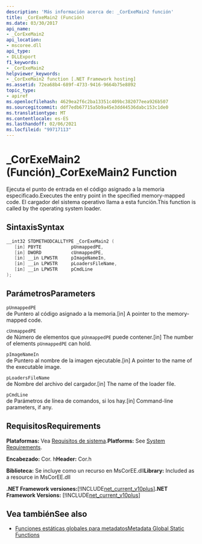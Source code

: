 ```yaml
---
description: 'Más información acerca de: _CorExeMain2 función'
title: _CorExeMain2 (Función)
ms.date: 03/30/2017
api_name:
- _CorExeMain2
api_location:
- mscoree.dll
api_type:
- DLLExport
f1_keywords:
- _CorExeMain2
helpviewer_keywords:
- _CorExeMain2 function [.NET Framework hosting]
ms.assetid: 72ea68b4-689f-4733-9416-9664b75e8892
topic_type:
- apiref
ms.openlocfilehash: 4629ea2f6c2ba13351c409bc382077eea926b507
ms.sourcegitcommit: ddf7edb67715a5b9a45e3dd44536dabc153c1de0
ms.translationtype: MT
ms.contentlocale: es-ES
ms.lasthandoff: 02/06/2021
ms.locfileid: "99717113"
---
```

# <a name="_corexemain2-function"></a><span data-ttu-id="c4e53-103">_CorExeMain2 (Función)</span><span class="sxs-lookup"><span data-stu-id="c4e53-103">_CorExeMain2 Function</span></span>

<span data-ttu-id="c4e53-104">Ejecuta el punto de entrada en el código asignado a la memoria especificado.</span><span class="sxs-lookup"><span data-stu-id="c4e53-104">Executes the entry point in the specified memory-mapped code.</span></span> <span data-ttu-id="c4e53-105">El cargador del sistema operativo llama a esta función.</span><span class="sxs-lookup"><span data-stu-id="c4e53-105">This function is called by the operating system loader.</span></span>  
  
## <a name="syntax"></a><span data-ttu-id="c4e53-106">Sintaxis</span><span class="sxs-lookup"><span data-stu-id="c4e53-106">Syntax</span></span>  
  
```cpp  
__int32 STDMETHODCALLTYPE _CorExeMain2 (  
   [in] PBYTE           pUnmappedPE,  
   [in] DWORD           cUnmappedPE,  
   [in] __in LPWSTR     pImageNameIn,  
   [in] __in LPWSTR     pLoadersFileName,  
   [in] __in LPWSTR     pCmdLine  
);  
```  
  
## <a name="parameters"></a><span data-ttu-id="c4e53-107">Parámetros</span><span class="sxs-lookup"><span data-stu-id="c4e53-107">Parameters</span></span>  

 `pUnmappedPE`  
 <span data-ttu-id="c4e53-108">de Puntero al código asignado a la memoria.</span><span class="sxs-lookup"><span data-stu-id="c4e53-108">[in] A pointer to the memory-mapped code.</span></span>  
  
 `cUnmappedPE`  
 <span data-ttu-id="c4e53-109">de Número de elementos que `pUnmappedPE` puede contener.</span><span class="sxs-lookup"><span data-stu-id="c4e53-109">[in] The number of elements `pUnmappedPE` can hold.</span></span>  
  
 `pImageNameIn`  
 <span data-ttu-id="c4e53-110">de Puntero al nombre de la imagen ejecutable.</span><span class="sxs-lookup"><span data-stu-id="c4e53-110">[in] A pointer to the name of the executable image.</span></span>  
  
 `pLoadersFileName`  
 <span data-ttu-id="c4e53-111">de Nombre del archivo del cargador.</span><span class="sxs-lookup"><span data-stu-id="c4e53-111">[in] The name of the loader file.</span></span>  
  
 `pCmdLine`  
 <span data-ttu-id="c4e53-112">de Parámetros de línea de comandos, si los hay.</span><span class="sxs-lookup"><span data-stu-id="c4e53-112">[in] Command-line parameters, if any.</span></span>  
  
## <a name="requirements"></a><span data-ttu-id="c4e53-113">Requisitos</span><span class="sxs-lookup"><span data-stu-id="c4e53-113">Requirements</span></span>  

 <span data-ttu-id="c4e53-114">**Plataformas:** Vea [Requisitos de sistema](../../get-started/system-requirements.md).</span><span class="sxs-lookup"><span data-stu-id="c4e53-114">**Platforms:** See [System Requirements](../../get-started/system-requirements.md).</span></span>  
  
 <span data-ttu-id="c4e53-115">**Encabezado:** Cor. h</span><span class="sxs-lookup"><span data-stu-id="c4e53-115">**Header:** Cor.h</span></span>  
  
 <span data-ttu-id="c4e53-116">**Biblioteca:** Se incluye como un recurso en MsCorEE.dll</span><span class="sxs-lookup"><span data-stu-id="c4e53-116">**Library:** Included as a resource in MsCorEE.dll</span></span>  
  
 <span data-ttu-id="c4e53-117">**.NET Framework versiones:**[!INCLUDE[net_current_v10plus](../../../../includes/net-current-v10plus-md.md)]</span><span class="sxs-lookup"><span data-stu-id="c4e53-117">**.NET Framework Versions:** [!INCLUDE[net_current_v10plus](../../../../includes/net-current-v10plus-md.md)]</span></span>  
  
## <a name="see-also"></a><span data-ttu-id="c4e53-118">Vea también</span><span class="sxs-lookup"><span data-stu-id="c4e53-118">See also</span></span>

- [<span data-ttu-id="c4e53-119">Funciones estáticas globales para metadatos</span><span class="sxs-lookup"><span data-stu-id="c4e53-119">Metadata Global Static Functions</span></span>](../metadata/metadata-global-static-functions.md)
